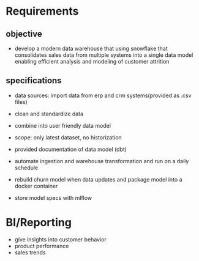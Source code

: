 # Requirements

## objective 
- develop a modern data warehouse that using snowflake that consolidates sales data from multiple systems into a single data model enabling efficient analysis and modeling of customer attrition

## specifications
- data sources: import data from erp and crm systems(provided as .csv files)
- clean and standardize data
- combine into user friendly data model
- scope: only latest dataset, no historization
- provided documentation of data model (dbt)

- automate ingestion and warehouse transformation and run on a daily schedule
- rebuild churn model when data updates and package model into a docker container
- store model specs with mlflow

# BI/Reporting
- give insights into customer behavior
- product performance
- sales trends

